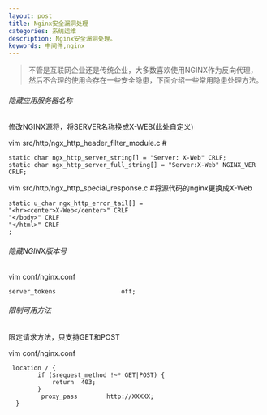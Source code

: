 ```yaml
---
layout: post
title: Nginx安全漏洞处理
categories: 系统运维
description: Nginx安全漏洞处理。
keywords: 中间件,nginx
---
```


> 不管是互联网企业还是传统企业，大多数喜欢使用NGINX作为反向代理，然后不合理的使用会存在一些安全隐患，下面介绍一些常用隐患处理方法。



###### 隐藏应用服务器名称

修改NGINX源将，将SERVER名称换成X-WEB(此处自定义)

vim src/http/ngx_http_header_filter_module.c  #

```
static char ngx_http_server_string[] = "Server: X-Web" CRLF;
static char ngx_http_server_full_string[] = "Server:X-Web" NGINX_VER CRLF;
```

vim src/http/ngx_http_special_response.c  #将源代码的nginx更换成X-Web

```
static u_char ngx_http_error_tail[] =
"<hr><center>X-Web</center>" CRLF
"</body>" CRLF
"</html>" CRLF
;
```

###### 隐藏NGINX版本号

vim conf/nginx.conf

```
server_tokens                  off;
```

###### 限制可用方法

限定请求方法，只支持GET和POST

vim conf/nginx.conf

```
 location / {
        if ($request_method !~* GET|POST) {
            return  403;
        }
         proxy_pass        http://XXXXX;
  }
```

